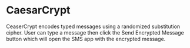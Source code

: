 # CaesarCrypt
CeaserCrypt encodes typed messages using a randomized substitution cipher.
User can type a message then click the Send Encrypted Message button which will open the SMS app with the encrypted message.

